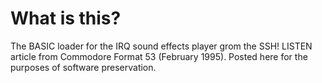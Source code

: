 # What is this?

The BASIC loader for the IRQ sound effects player grom the SSH! LISTEN article from Commodore Format 53 (February 1995). Posted here for the purposes of software preservation.
